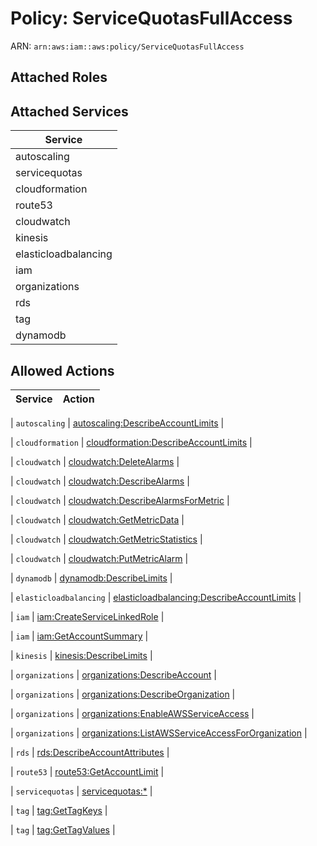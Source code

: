 # Policy: ServiceQuotasFullAccess

ARN: `arn:aws:iam::aws:policy/ServiceQuotasFullAccess`

## Attached Roles

## Attached Services

| Service |
|---------|
| autoscaling |
| servicequotas |
| cloudformation |
| route53 |
| cloudwatch |
| kinesis |
| elasticloadbalancing |
| iam |
| organizations |
| rds |
| tag |
| dynamodb |

## Allowed Actions

| Service | Action |
|:-------:|--------|

| `autoscaling` | [autoscaling:DescribeAccountLimits](../actions.md#autoscaling:describeaccountlimits) |

| `cloudformation` | [cloudformation:DescribeAccountLimits](../actions.md#cloudformation:describeaccountlimits) |

| `cloudwatch` | [cloudwatch:DeleteAlarms](../actions.md#cloudwatch:deletealarms) |

| `cloudwatch` | [cloudwatch:DescribeAlarms](../actions.md#cloudwatch:describealarms) |

| `cloudwatch` | [cloudwatch:DescribeAlarmsForMetric](../actions.md#cloudwatch:describealarmsformetric) |

| `cloudwatch` | [cloudwatch:GetMetricData](../actions.md#cloudwatch:getmetricdata) |

| `cloudwatch` | [cloudwatch:GetMetricStatistics](../actions.md#cloudwatch:getmetricstatistics) |

| `cloudwatch` | [cloudwatch:PutMetricAlarm](../actions.md#cloudwatch:putmetricalarm) |

| `dynamodb` | [dynamodb:DescribeLimits](../actions.md#dynamodb:describelimits) |

| `elasticloadbalancing` | [elasticloadbalancing:DescribeAccountLimits](../actions.md#elasticloadbalancing:describeaccountlimits) |

| `iam` | [iam:CreateServiceLinkedRole](../actions.md#iam:createservicelinkedrole) |

| `iam` | [iam:GetAccountSummary](../actions.md#iam:getaccountsummary) |

| `kinesis` | [kinesis:DescribeLimits](../actions.md#kinesis:describelimits) |

| `organizations` | [organizations:DescribeAccount](../actions.md#organizations:describeaccount) |

| `organizations` | [organizations:DescribeOrganization](../actions.md#organizations:describeorganization) |

| `organizations` | [organizations:EnableAWSServiceAccess](../actions.md#organizations:enableawsserviceaccess) |

| `organizations` | [organizations:ListAWSServiceAccessForOrganization](../actions.md#organizations:listawsserviceaccessfororganization) |

| `rds` | [rds:DescribeAccountAttributes](../actions.md#rds:describeaccountattributes) |

| `route53` | [route53:GetAccountLimit](../actions.md#route53:getaccountlimit) |

| `servicequotas` | [servicequotas:*](../actions.md#servicequotas:all) |

| `tag` | [tag:GetTagKeys](../actions.md#tag:gettagkeys) |

| `tag` | [tag:GetTagValues](../actions.md#tag:gettagvalues) |

